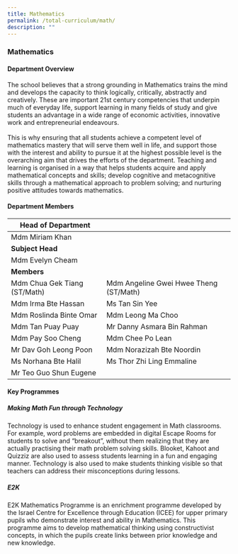 ```yaml
---
title: Mathematics
permalink: /total-curriculum/math/
description: ""
---
```

### Mathematics

#### Department Overview
The school believes that a strong grounding in Mathematics trains the mind and develops the capacity to think logically, critically, abstractly and creatively. These are important 21st century competencies that underpin much of everyday life, support learning in many fields of study and give students an advantage in a wide range of economic activities, innovative work and entrepreneurial endeavours.<br><br>
This is why ensuring that all students achieve a competent level of mathematics mastery that will serve them well in life, and support those with the interest and ability to pursue it at the highest possible level is the overarching aim that drives the efforts of the department. Teaching and learning is organised in a way that helps students acquire and apply mathematical concepts and skills; develop cognitive and metacognitive skills through a mathematical approach to problem solving; and nurturing positive attitudes towards mathematics.


#### Department Members



|**Head of Department**|||
| -------- | -------- | -------- |
|Mdm Miriam Khan|||
|**Subject Head**|||
|Mdm Evelyn Cheam|||
|**Members**|||
|Mdm Chua Gek Tiang (ST/Math)|Mdm Angeline Gwei Hwee Theng (ST/Math)||
|Mdm Irma Bte Hassan|Ms Tan Sin Yee||
|Mdm Roslinda Binte Omar|Mdm Leong Ma Choo||
|Mdm Tan Puay Puay|Mr Danny Asmara Bin Rahman||
|Mdm Pay Soo Cheng|Mdm Chee Po Lean||
|Mr Dav Goh Leong Poon|Mdm Norazizah Bte Noordin||
|Ms Norhana Bte Halil|Ms Thor Zhi Ling Emmaline||
|Mr Teo Guo Shun Eugene|||

#### Key Programmes

##### Making Math Fun through Technology
Technology is used to enhance student engagement in Math classrooms. For example, word problems are embedded in digital Escape Rooms for students to solve and “breakout”, without them realizing that they are actually practising their math problem solving skills. Blooket, Kahoot and Quizziz are also used to assess students learning in a fun and engaging manner. Technology is also used to make students thinking visible so that teachers can address their misconceptions during lessons.


   

##### E2K
E2K Mathematics Programme is an enrichment programme developed by the Israel Centre for Excellence through Education (ICEE) for upper primary pupils who demonstrate interest and ability in Mathematics. This programme aims to develop mathematical thinking using constructivist concepts, in which the pupils create links between prior knowledge and new knowledge.